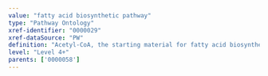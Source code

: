 ```yaml
---
value: "fatty acid biosynthetic pathway"
type: "Pathway Ontology"
xref-identifier: "0000029"
xref-dataSource: "PW"
definition: "Acetyl-CoA, the starting material for fatty acid biosynthesis, can be derived from amino acid and lipid degradation or the oxidative decarboxylation of pyruvate. Fatty acid biosynthesis involves the condensation of C2 units; it requires seven enzymatic reactions which are carried out by the multifunctional enzyme fatty acid synthase."
level: "Level 4+"
parents: ['0000058']
---
```

